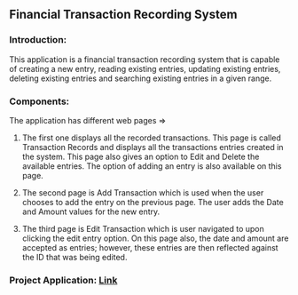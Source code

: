 ## Financial Transaction Recording System 

### Introduction:
This application is a financial transaction recording system that is capable of creating a new entry, reading existing entries, updating existing entries, deleting existing entries and searching existing entries in a given range.

### Components:
The application has different web pages =>
1. The first one displays all the recorded transactions. This page is called Transaction Records and displays all the transactions entries created in the system. This page also gives an option to Edit and Delete the available entries. The option of adding an entry is also available on this page.
   
2. The second page is Add Transaction which is used when the user chooses to add the entry on the previous page. The user adds the Date and Amount values for the new entry.
   
3. The third page is Edit Transaction which is user navigated to upon clicking the edit entry option. On this page also, the date and amount are accepted as entries; however, these entries are then reflected against the ID that was being edited.

### Project Application: [Link](https://financial-transactions-recording-system.onrender.com)
